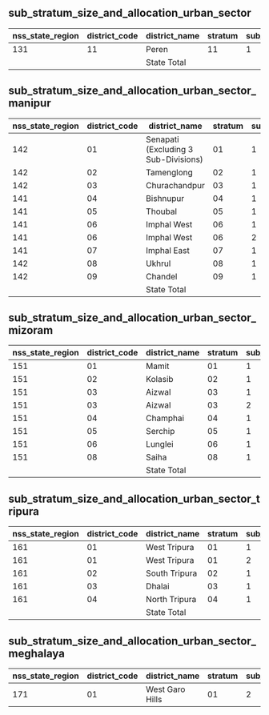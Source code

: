 ## sub_stratum_size_and_allocation_urban_sector
| nss_state_region | district_code | district_name | stratum | sub_stratum | size_zst | central_sample | state_sample |
|---|---|---|---|---|---|---|---|
| 131 | 11 | Peren | 11 | 1 | 23 | 2 | 6 |
|  |  | State Total |  |  | 707 | 28 | 84 |
## sub_stratum_size_and_allocation_urban_sector_manipur
| nss_state_region | district_code | district_name | stratum | sub_stratum | size_zst | central_sample | state_sample |
|---|---|---|---|---|---|---|---|
| 142 | 01 | Senapati (Excluding 3 Sub-Divisions) | 01 | 1 | 17 | 2 | 4 |
| 142 | 02 | Tamenglong | 02 | 1 | 39 | 2 | 4 |
| 142 | 03 | Churachandpur | 03 | 1 | 35 | 2 | 4 |
| 141 | 04 | Bishnupur | 04 | 1 | 142 | 10 | 20 |
| 141 | 05 | Thoubal | 05 | 1 | 281 | 16 | 32 |
| 141 | 06 | Imphal West | 06 | 1 | 163 | 8 | 16 |
| 141 | 06 | Imphal West | 06 | 2 | 357 | 16 | 32 |
| 141 | 07 | Imphal East | 07 | 1 | 164 | 18 | 36 |
| 142 | 08 | Ukhrul | 08 | 1 | 81 | 4 | 8 |
| 142 | 09 | Chandel | 09 | 1 | 17 | 2 | 4 |
|  |  | State Total |  |  | 1296 | 80 | 160 |
## sub_stratum_size_and_allocation_urban_sector_mizoram
| nss_state_region | district_code | district_name | stratum | sub_stratum | size_zst | central_sample | state_sample |
|---|---|---|---|---|---|---|---|
| 151 | 01 | Mamit | 01 | 1 | 32 | 2 | 2 |
| 151 | 02 | Kolasib | 02 | 1 | 77 | 4 | 4 |
| 151 | 03 | Aizwal | 03 | 1 | 46 | 4 | 4 |
| 151 | 03 | Aizwal | 03 | 2 | 335 | 20 | 20 |
| 151 | 04 | Champhai | 04 | 1 | 59 | 4 | 4 |
| 151 | 05 | Serchip | 05 | 1 | 52 | 4 | 4 |
| 151 | 06 | Lunglei | 06 | 1 | 100 | 8 | 8 |
| 151 | 08 | Saiha | 08 | 1 | 34 | 2 | 2 |
|  |  | State Total |  |  | 735 | 48 | 48 |
## sub_stratum_size_and_allocation_urban_sector_tripura
| nss_state_region | district_code | district_name | stratum | sub_stratum | size_zst | central_sample | state_sample |
|---|---|---|---|---|---|---|---|
| 161 | 01 | West Tripura | 01 | 1 | 449 | 28 | 28 |
| 161 | 01 | West Tripura | 01 | 2 | 321 | 20 | 20 |
| 161 | 02 | South Tripura | 02 | 1 | 130 | 10 | 10 |
| 161 | 03 | Dhalai | 03 | 1 | 49 | 4 | 4 |
| 161 | 04 | North Tripura | 04 | 1 | 145 | 10 | 10 |
|  |  | State Total |  |  | 1094 | 72 | 72 |
## sub_stratum_size_and_allocation_urban_sector_meghalaya
| nss_state_region | district_code | district_name | stratum | sub_stratum | size_zst | central_sample | state_sample |
|---|---|---|---|---|---|---|---|
| 171 | 01 | West Garo Hills | 01 | 2 | 97 | 6 | 6 |
